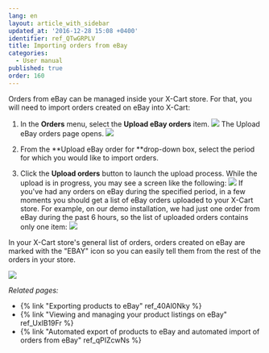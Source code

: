 ```yaml
---
lang: en
layout: article_with_sidebar
updated_at: '2016-12-28 15:08 +0400'
identifier: ref_QTwGRPLV
title: Importing orders from eBay
categories:
  - User manual
published: true
order: 160
---
```



Orders from eBay can be managed inside your X-Cart store. For that, you will need to import orders created on eBay into X-Cart:

1.  In the **Orders** menu, select the **Upload eBay orders** item.
    ![]({{site.baseurl}}/attachments/9306779/9439198.png)
    The Upload eBay orders page opens.
    ![]({{site.baseurl}}/attachments/9306779/9439199.png)

2.  From the **Upload eBay order for **drop-down box, select the period for which you would like to import orders.
3.  Click the **Upload orders** button to launch the upload process.
    While the upload is in progress, you may see a screen like the following:
    ![]({{site.baseurl}}/attachments/9306779/9439200.png)
    If you've had any orders on eBay during the specified period, in a few moments you should get a list of eBay orders uploaded to your X-Cart store. For example, on our demo installation, we had just one order from eBay during the past 6 hours, so the list of uploaded orders contains only one item:
    ![]({{site.baseurl}}/attachments/9306779/9439201.png)

In your X-Cart store's general list of orders, orders created on eBay are marked with the "EBAY" icon so you can easily tell them from the rest of the orders in your store.

![]({{site.baseurl}}/attachments/9306779/9439202.png)

_Related pages:_

*   {% link "Exporting products to eBay" ref_40Al0Nky %}
*   {% link "Viewing and managing your product listings on eBay" ref_UxlB19Fr %}
*   {% link "Automated export of products to eBay and automated import of orders from eBay" ref_qPIZcwNs %}
